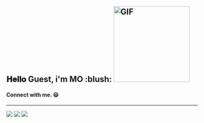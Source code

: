 <h2> 𝐇𝐞𝐥𝐥𝐨 Guest, i'm MO :blush: <img alt="GIF" src="https://i.pinimg.com/originals/9e/a7/2e/9ea72ef078139ced289852e8a4ea0c5c.gif" width = 200/></h2>

#### Connect with me. :smiley:

<hr>

<p>
<a href="https://github.com/MohamedHmini"><img src="https://img.shields.io/badge/-Mohamed_Hmini-black?logo=github&style=flat-square"/></a>
<a href="https://https://www.linkedin.com/in/mohamed-hmini-305ab9139/"><img src="https://img.shields.io/badge/-Mohamed_Hmini-blue?logo=linkedin&style=flat-square"></a>
<a href="mhmini@insea.ac.ma"><img src="https://img.shields.io/badge/-mhmini@insea.ac.ma-black?style=flat-square"/></a>
</p>
